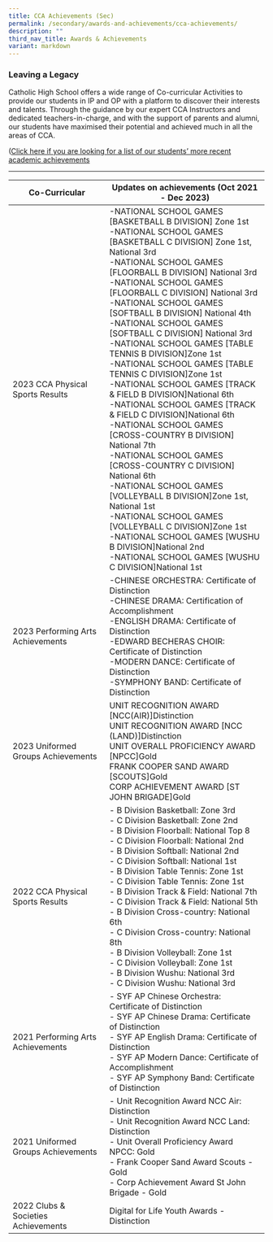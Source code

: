 ```yaml
---
title: CCA Achievements (Sec)
permalink: /secondary/awards-and-achievements/cca-achievements/
description: ""
third_nav_title: Awards & Achievements
variant: markdown
---
```

### Leaving a&nbsp;Legacy

Catholic High School offers a wide range of Co-curricular Activities to provide our students in IP and OP with a platform to discover their interests and talents. Through the guidance by our expert CCA Instructors and dedicated teachers-in-charge, and with the support of parents and alumni, our students have maximised their potential and achieved much in all the areas of CCA.

([Click here if you are looking for a list of our students’ more recent academic achievements](/secondary/awards-and-achievements/academic-achievements/)

---







| Co-Curricular | Updates on achievements (Oct 2021 - Dec 2023) |
| -------- | -------- |
|2023 CCA Physical Sports Results| -NATIONAL SCHOOL GAMES [BASKETBALL B DIVISION]​ Zone 1st​<br> -NATIONAL SCHOOL GAMES [BASKETBALL C DIVISION]​ Zone 1st, National 3rd​<br> -NATIONAL SCHOOL GAMES [FLOORBALL B DIVISION] National 3rd​ <br> -NATIONAL SCHOOL GAMES [FLOORBALL C DIVISION]​ National 3rd​ <br> -NATIONAL SCHOOL GAMES [SOFTBALL B DIVISION] ​National 4th​ <br> -NATIONAL SCHOOL GAMES [SOFTBALL C DIVISION] ​National 3rd​<br> -NATIONAL SCHOOL GAMES [TABLE TENNIS B DIVISION]​Zone 1st​<br> -NATIONAL SCHOOL GAMES [TABLE TENNIS C DIVISION]​Zone 1st​<br>-​NATIONAL SCHOOL GAMES [TRACK &amp; FIELD B DIVISION]​National 6th​<br>-NATIONAL SCHOOL GAMES [TRACK &amp; FIELD C DIVISION]​National 6th​<br>-NATIONAL SCHOOL GAMES [CROSS-COUNTRY B DIVISION] ​National 7th​<br>-NATIONAL SCHOOL GAMES [CROSS-COUNTRY C DIVISION] ​National 6th ​<br>-NATIONAL SCHOOL GAMES [VOLLEYBALL B DIVISION]​Zone 1st, National 1st​<br>-NATIONAL SCHOOL GAMES [VOLLEYBALL C DIVISION]​Zone 1st ​<br>-NATIONAL SCHOOL GAMES [WUSHU B DIVISION]​National 2nd​<br>-NATIONAL SCHOOL GAMES [WUSHU C DIVISION]​National 1st​|
|2023 Performing Arts Achievements | -CHINESE ORCHESTRA: Certificate of Distinction <br>-CHINESE DRAMA: Certification of Accomplishment <br>-ENGLISH DRAMA: Certificate of Distinction<br>-EDWARD BECHERAS CHOIR: Certificate of Distinction<br>-MODERN DANCE: Certificate of Distinction<br>-SYMPHONY BAND: Certificate of Distinction|
|2023 Uniformed Groups Achievements| UNIT RECOGNITION AWARD [NCC(AIR)]​Distinction <br>UNIT RECOGNITION AWARD [NCC (LAND)]​Distinction​<br>UNIT OVERALL PROFICIENCY AWARD [NPCC]​Gold​<br>FRANK COOPER SAND AWARD [SCOUTS]​Gold​<br>CORP ACHIEVEMENT AWARD [ST JOHN BRIGADE]​Gold​|
| 2022 CCA Physical Sports Results     | - B Division Basketball: Zone 3rd<br>- C Division Basketball: Zone 2nd<br>- B Division Floorball: National Top 8<br>- C Division Floorball: National 2nd<br>- B Division Softball: National 2nd<br>- C Division Softball: National 1st<br>- B Division Table Tennis: Zone 1st<br>- C Division Table Tennis: Zone 1st<br>- B Division Track &amp; Field: National 7th<br>- C Division Track &amp; Field: National 5th<br>- B Division Cross-country: National 6th<br>- C Division Cross-country: National 8th<br>- B Division Volleyball: Zone 1st<br>- C Division Volleyball: Zone 1st<br>- B Division Wushu: National 3rd<br>- C Division Wushu: National 3rd |
|2021 Performing Arts Achievements|- SYF AP Chinese Orchestra: Certificate of Distinction<br>- SYF AP Chinese Drama: Certificate of Distinction<br>- SYF AP English Drama: Certificate of Distinction<br>- SYF AP Modern Dance: Certificate of Accomplishment<br>- SYF AP Symphony Band: Certificate of Distinction|
|2021 Uniformed Groups Achievements|- Unit Recognition Award NCC Air: Distinction<br>- Unit Recognition Award NCC Land: Distinction<br>- Unit Overall Proficiency Award NPCC: Gold<br>- Frank Cooper Sand Award Scouts - Gold<br>- Corp Achievement Award St John Brigade - Gold|
|2022 Clubs &amp; Societies Achievements| Digital for Life Youth Awards - Distinction|